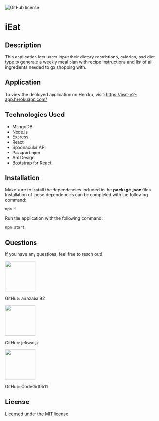 ![GitHub license](https://img.shields.io/badge/license-MIT-blue.svg)

# iEat

## Description

This application lets users input their dietary restrictions, calories, and diet type to generate a weekly meal plan with recipe instructions and list of all ingredients needed to go shopping with.

## Application

To view the deployed application on Heroku, visit:
<a href=https://ieat-v2-app.herokuapp.com/ target="_blank"> https://ieat-v2-app.herokuapp.com/</a>

## Technologies Used

- MongoDB
- Node.js
- Express
- React
- Spoonacular API
- Passport npm
- Ant Design
- Bootstrap for React

## Installation

Make sure to install the dependencies included in the <b>package.json</b> files.
Installation of these dependencies can be completed with the following command:

```sh
npm i
```

Run the application with the following command:

```sh
npm start
```

## Questions

If you have any questions, feel free to reach out!

 <img src="https://avatars0.githubusercontent.com/u/60761756?v=4" width="100">
  
 GitHub: airazabal92

  <img src="https://avatars0.githubusercontent.com/u/62856193?v=4" width="100">
  
 GitHub: jekwanjk

  <img src="https://avatars0.githubusercontent.com/u/63438230?v=4" width="100">
  
 GitHub: CodeGirl0511

## License

Licensed under the [MIT](https://github.com/microsoft/vscode/blob/master/LICENSE.txt) license.
